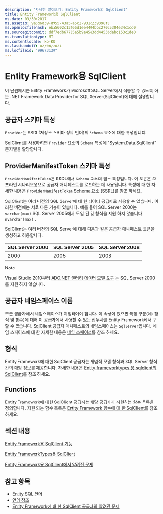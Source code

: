```yaml
---
description: '자세히 알아보기: Entity Framework의 SqlClient'
title: Entity Framework용 SqlClient
ms.date: 03/30/2017
ms.assetid: 9a5d6d39-d955-43a5-a5c2-931c239398f1
ms.openlocfilehash: eba5602c13f66d1ee4404bbc27035304e34c1cd0
ms.sourcegitcommit: ddf7edb67715a5b9a45e3dd44536dabc153c1de0
ms.translationtype: MT
ms.contentlocale: ko-KR
ms.lasthandoff: 02/06/2021
ms.locfileid: "99673130"
---
```

# <a name="sqlclient-for-the-entity-framework"></a>Entity Framework용 SqlClient

이 단원에서는 Entity Framework가 Microsoft SQL Server에서 작동할 수 있도록 하는 .NET Framework Data Provider for SQL Server(SqlClient)에 대해 설명합니다.  
  
## <a name="provider-schema-attribute"></a>공급자 스키마 특성  

 `Provider`는 SSDL(저장소 스키마 정의 언어)의 `Schema` 요소에 대한 특성입니다.  
  
 SqlClient를 사용하려면 `Provider` 요소의 `Schema` 특성에 "System.Data.SqlClient" 문자열을 할당합니다.  
  
## <a name="providermanifesttoken-schema-attribute"></a>ProviderManifestToken 스키마 특성  

 `ProviderManifestToken`은 SSDL에서 `Schema` 요소의 필수 특성입니다. 이 토큰은 오프라인 시나리오용으로 공급자 매니페스트를 로드하는 데 사용됩니다. 특성에 대 한 자세한 내용은 `ProviderManifestToken` [Schema 요소 (SSDL)](/ef/ef6/modeling/designer/advanced/edmx/ssdl-spec#schema-element-ssdl)를 참조 하세요.  
  
 SqlClient는 여러 버전의 SQL Server에 대 한 데이터 공급자로 사용할 수 있습니다. 이러한 버전에는 서로 다른 기능이 있습니다. 예를 들어 SQL Server 2000는 `varchar(max)` SQL Server 2005에서 도입 된 및 형식을 지원 하지 않습니다 `nvarchar(max)` .  
  
 SqlClient는 여러 버전의 SQL Server에 대해 다음과 같은 공급자 매니페스트 토큰을 생성하고 허용합니다.  
  
|SQL Server 2000|SQL Server 2005|SQL Server 2008|  
|-|-|-|  
|2000|2005|2008|  
  
> [!NOTE]
> Visual Studio 2010부터 [ADO.NET 엔터티 데이터 모델 도구](/previous-versions/dotnet/netframework-4.0/bb399249(v=vs.100)) 는 SQL Server 2000를 지원 하지 않습니다.  
  
## <a name="provider-namespace-name"></a>공급자 네임스페이스 이름  

 모든 공급자에서 네임스페이스가 지정되어야 합니다. 이 속성이 있으면 특정 구문(예: 형식 및 함수)에 대해 이 공급자에서 사용할 수 있는 접두사를 Entity Framework에서 구할 수 있습니다. SqlClient 공급자 매니페스트의 네임스페이스는 `SqlServer`입니다. 네임 스페이스에 대 한 자세한 내용은 [네임 스페이스](./language-reference/namespaces-entity-sql.md)를 참조 하세요.  
  
## <a name="types"></a>형식  

 Entity Framework에 대한 SqlClient 공급자는 개념적 모델 형식과 SQL Server 형식 간의 매핑 정보를 제공합니다. 자세한 내용은 [Entity frameworktypes 용 sqlclient의 SqlClient](sqlclient-for-ef-types.md)를 참조 하세요.  
  
## <a name="functions"></a>Functions  

 Entity Framework에 대한 SqlClient 공급자는 해당 공급자가 지원하는 함수 목록을 정의합니다. 지원 되는 함수 목록은 [Entity Framework 함수에 대 한 SqlClient](sqlclient-for-ef-functions.md)를 참조 하세요.  
  
## <a name="in-this-section"></a>섹션 내용  

 [Entity Framework용 SqlClient 기능](sqlclient-for-ef-functions.md)  
  
 [Entity FrameworkTypes용 SqlClient](sqlclient-for-ef-types.md)  
  
 [Entity Framework용 SqlClient에서 알려진 문제](known-issues-in-sqlclient-for-entity-framework.md)  
  
## <a name="see-also"></a>참고 항목

- [Entity SQL 언어](./language-reference/entity-sql-language.md)
- [언어 참조](./language-reference/index.md)
- [Entity Framework에 대 한 SqlClient 공급자의 알려진 문제](sqlclient-for-the-entity-framework.md)
